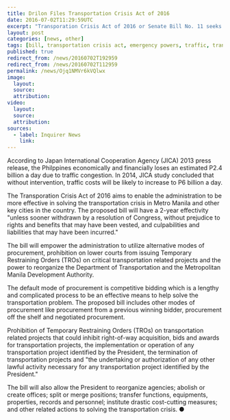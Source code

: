 ```yaml
---
title: Drilon Files Transportation Crisis Act of 2016
date: 2016-07-02T11:29:59UTC
excerpt: "Transporation Crisis Act of 2016 or Senate Bill No. 11 seeks to grant emergency powers to the Duterte administration to 'capacitate him in addressing the horrendous traffic situation within and outside Metro Manila'."
layout: post
categories: [news, other]
tags: [bill, transportation crisis act, emergency powers, traffic, transportation]
published: true
redirect_from: /news/20160702T192959
redirect_from: /news/20160702T112959
permalink: /news/Ojq1NMVr6kVQlwx
image:
  layout:
  source: 
  attribution: 
video:
  layout:
  source: 
  attribution:
sources:
  - label: Inquirer News
    link:
---
```


According to Japan International Cooperation Agency (JICA) 2013 press release, the Philppines economically and financially loses an estimated P2.4 billion a day due to traffic congestion. In 2014, JICA study concluded that without intervention, traffic costs will be likely to increase to P6 billion a day.

The Transporation Crisis Act of 2016 aims to enable the administration to be more effective in solving the transportation crisis in Metro Manila and other key cities in the country.
The proposed bill will have a 2-year effectivity "unless sooner withdrawn by a resolution of Congress, without prejudice to rights and benefits that may have been vested, and culpabilities and liabilities that may have been incurred."

The bill will empower the administration to utilize alternative modes of procurement, prohibition on lower courts from issuing Temporary Restraining Orders (TROs) on critical transportation related projects and the power to reorganize the Department of Transportation and the Metropolitan Manila Development Authority.

The default mode of procurement is competitive bidding which is a lengthy and complicated process to be an effective means to help solve the transportation problem.
The proposed bill includes other modes of procurement like procurement from a previous winning bidder, procurement off the shelf and negotiated procurement.

Prohibition of Temporary Restraining Orders (TROs) on transportation related projects that could inhibit right-of-way acquisition, bids and awards for transportation projects, the implementation or operation of any transportation project identified by the President, the termination of transportation projects and "the undertaking or authorization of any other lawful activity necessary for any transportation project identified by the President."

The bill will also allow the President to reorganize agencies; abolish or create offices; split or merge positions; transfer functions, equipments, properties, records and personnel; institute drastic cost-cutting measures; and other related actions to solving the transportation crisis.
&#x25cf;


